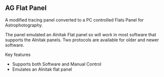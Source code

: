 ## AG Flat Panel
A modified tracing panel converted to a PC controlled Flats Panel for Astrophotography.

The panel emulated an Alnitak Flat panel so will work in most software that supports the Alnitak panels. Two protocols are available for older and newer software.

Key features

 - Supports both Software and Manual Control
 - Emulates an Alnitak flat panel